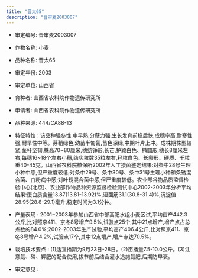 ```yaml
---
title: "晋太65"
description: "晋审麦2003007"
---
```

* 审定编号:  晋审麦2003007

*  作物名称:  小麦

*  品种名称:  晋太65

*  审定年份:  2003

*  审定单位:  山西省

* 育种者:  山西省农科院作物遗传研究所

*  申请者:  山西省农科院作物遗传研究所

*  品种来源:  444/CA88-13

*  特征特性 : 
该品种强冬性,中早熟,分蘖力强,生长发育前稳后快,成穗率高,耐寒性强,耐旱性中等。芽鞘绿色,幼苗半匍匐,苗色深绿,中期叶片上冲。成株期株型较紧,茎秆坚韧,株高70~80厘米,穗纺锤形,长芒,护颖白色、椭圆形,穗长8厘米左右,每穗16~18个左右小穗,结实粒数35粒左右,籽粒白色、长卵形、硬质、千粒重40-45克。山西省农科院植保所2002年人工接菌鉴定结果:对条中28号生理小种中感,但严重度较低;对条中29号、条中30号、条中31号生理小种和条锈混合菌、白粉病中感;对叶锈混合菌中感,但严重度较低。农业部谷物品质监督检验中心(北京)、农业部作物品种资源监督检验测试中心2002-2003年分析平均结果:蛋白质含量13.87(13.81-13.92)%,湿面筋31.1(30.8-31.4)%,沉淀值28.95(28.8-29.1)毫升,稳定时间为3.1分钟。
 
*  产量表现 : 
2001~2003年参加山西省中部高肥水组小麦区试,平均亩产442.3公斤,比对照京411、京冬8号增产9.5%,试验点25个,其中21点增产,增产点占总点数的84.0%;2002-2003年生产试验,平均亩产406.4公斤,比对照京411、京冬8号增产4.2%,试验点17个,其中12点增产,增产点达70.5%。

*  栽培技术要点 : 
(1)适宜播期为9月23日-28日。(2)亩播量7.5-10.0公斤。(3)注意氮、磷、钾肥的配合使用,拔节前后结合灌水追施氮肥,后期防早衰。

*  审定意见 : 

